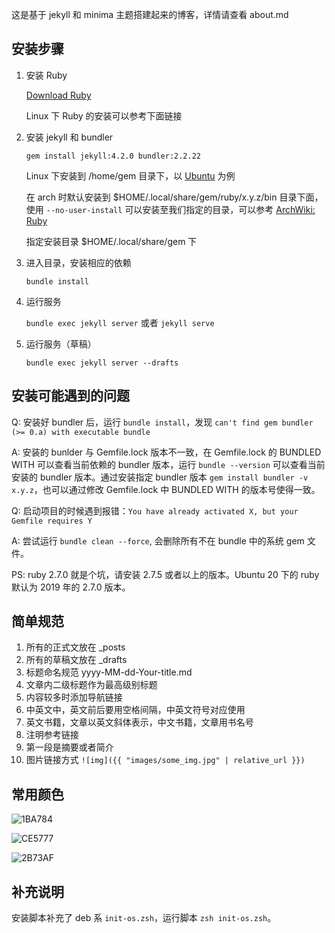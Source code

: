 这是基于 jekyll 和 minima 主题搭建起来的博客，详情请查看 about.md

## 安装步骤

1. 安装 Ruby

   [Download Ruby](https://www.ruby-lang.org/en/downloads/)

   Linux 下 Ruby 的安装可以参考下面链接

2. 安装 jekyll 和 bundler

   `gem install jekyll:4.2.0 bundler:2.2.22`

   Linux 下安装到 /home/gem 目录下，以 [Ubuntu](https://jekyllrb.com/docs/installation/ubuntu/) 为例

   在 arch 时默认安装到 $HOME/.local/share/gem/ruby/x.y.z/bin 目录下面，使用 `--no-user-install` 可以安装至我们指定的目录，可以参考 [ArchWiki: Ruby](https://wiki.archlinux.org/title/Ruby#Installing_gems_system-wide)

   指定安装目录 $HOME/.local/share/gem 下

3. 进入目录，安装相应的依赖

   `bundle install`

4. 运行服务

   `bundle exec jekyll server` 或者 `jekyll serve`

5. 运行服务（草稿）

   `bundle exec jekyll server --drafts`

## 安装可能遇到的问题

Q: 安装好 bundler 后，运行 `bundle install`，发现 `can't find gem bundler (>= 0.a) with executable bundle`

A: 安装的 bunlder 与 Gemfile.lock 版本不一致，在 Gemfile.lock 的 BUNDLED WITH 可以查看当前依赖的 bundler 版本，运行 `bundle --version` 可以查看当前安装的 bundler 版本。通过安装指定 bundler 版本 `gem install bundler -v x.y.z`，也可以通过修改 Gemfile.lock 中 BUNDLED WITH 的版本号使得一致。

Q: 启动项目的时候遇到报错：`You have already activated X, but your Gemfile requires Y`

A: 尝试运行 `bundle clean --force`, 会删除所有不在 bundle 中的系统 gem 文件。

PS: ruby 2.7.0 就是个坑，请安装 2.7.5 或者以上的版本。Ubuntu 20 下的 ruby 默认为 2019 年的 2.7.0 版本。

## 简单规范

1. 所有的正式文放在 \_posts
2. 所有的草稿文放在 \_drafts
3. 标题命名规范 yyyy-MM-dd-Your-title.md
4. 文章内二级标题作为最高级别标题
5. 内容较多时添加导航链接
6. 中英文中，英文前后要用空格间隔，中英文符号对应使用
7. 英文书籍，文章以英文斜体表示，中文书籍，文章用书名号
8. 注明参考链接
9. 第一段是摘要或者简介
10. 图片链接方式 `![img]({{ "images/some_img.jpg" | relative_url }})`

## 常用颜色

![1BA784](https://placehold.co/160x120/1ba784/fff?text=1BA784)

![CE5777](https://placehold.co/160x120/ce5777/fff?text=CE5777)

![2B73AF](https://placehold.co/160x120/2b73af/fff?text=2B73AF)

## 补充说明

安装脚本补充了 deb 系 `init-os.zsh`，运行脚本 `zsh init-os.zsh`。
